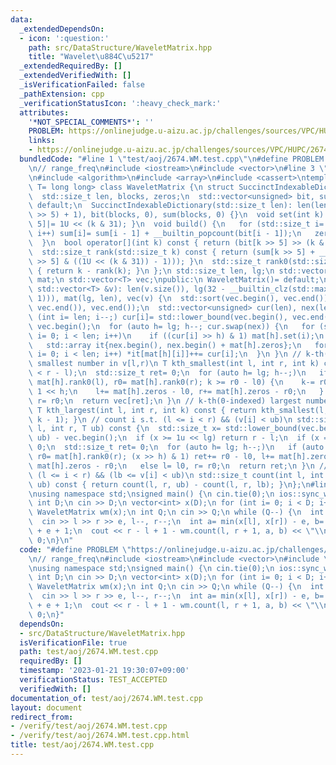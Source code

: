 ```yaml
---
data:
  _extendedDependsOn:
  - icon: ':question:'
    path: src/DataStructure/WaveletMatrix.hpp
    title: "Wavelet\u884C\u5217"
  _extendedRequiredBy: []
  _extendedVerifiedWith: []
  _isVerificationFailed: false
  _pathExtension: cpp
  _verificationStatusIcon: ':heavy_check_mark:'
  attributes:
    '*NOT_SPECIAL_COMMENTS*': ''
    PROBLEM: https://onlinejudge.u-aizu.ac.jp/challenges/sources/VPC/HUPC/2674
    links:
    - https://onlinejudge.u-aizu.ac.jp/challenges/sources/VPC/HUPC/2674
  bundledCode: "#line 1 \"test/aoj/2674.WM.test.cpp\"\n#define PROBLEM \"https://onlinejudge.u-aizu.ac.jp/challenges/sources/VPC/HUPC/2674\"\
    \n// range_freq\n#include <iostream>\n#include <vector>\n#line 3 \"src/DataStructure/WaveletMatrix.hpp\"\
    \n#include <algorithm>\n#include <array>\n#include <cassert>\ntemplate <class\
    \ T= long long> class WaveletMatrix {\n struct SuccinctIndexableDictionary {\n\
    \  std::size_t len, blocks, zeros;\n  std::vector<unsigned> bit, sum;\n  SuccinctIndexableDictionary()=\
    \ default;\n  SuccinctIndexableDictionary(std::size_t len): len(len), blocks((len\
    \ >> 5) + 1), bit(blocks, 0), sum(blocks, 0) {}\n  void set(int k) { bit[k >>\
    \ 5]|= 1U << (k & 31); }\n  void build() {\n   for (std::size_t i= 1; i < blocks;\
    \ i++) sum[i]= sum[i - 1] + __builtin_popcount(bit[i - 1]);\n   zeros= rank0(len);\n\
    \  }\n  bool operator[](int k) const { return (bit[k >> 5] >> (k & 31)) & 1; }\n\
    \  std::size_t rank(std::size_t k) const { return (sum[k >> 5] + __builtin_popcount(bit[k\
    \ >> 5] & ((1U << (k & 31)) - 1))); }\n  std::size_t rank0(std::size_t k) const\
    \ { return k - rank(k); }\n };\n std::size_t len, lg;\n std::vector<SuccinctIndexableDictionary>\
    \ mat;\n std::vector<T> vec;\npublic:\n WaveletMatrix()= default;\n WaveletMatrix(const\
    \ std::vector<T> &v): len(v.size()), lg(32 - __builtin_clz(std::max<int>(len,\
    \ 1))), mat(lg, len), vec(v) {\n  std::sort(vec.begin(), vec.end());\n  vec.erase(std::unique(vec.begin(),\
    \ vec.end()), vec.end());\n  std::vector<unsigned> cur(len), nex(len);\n  for\
    \ (int i= len; i--;) cur[i]= std::lower_bound(vec.begin(), vec.end(), v[i]) -\
    \ vec.begin();\n  for (auto h= lg; h--; cur.swap(nex)) {\n   for (std::size_t\
    \ i= 0; i < len; i++)\n    if ((cur[i] >> h) & 1) mat[h].set(i);\n   mat[h].build();\n\
    \   std::array it{nex.begin(), nex.begin() + mat[h].zeros};\n   for (std::size_t\
    \ i= 0; i < len; i++) *it[mat[h][i]]++= cur[i];\n  }\n }\n // k-th(0-indexed)\
    \ smallest number in v[l,r)\n T kth_smallest(int l, int r, int k) const {\n  assert(k\
    \ < r - l);\n  std::size_t ret= 0;\n  for (auto h= lg; h--;)\n   if (auto l0=\
    \ mat[h].rank0(l), r0= mat[h].rank0(r); k >= r0 - l0) {\n    k-= r0 - l0, ret|=\
    \ 1 << h;\n    l+= mat[h].zeros - l0, r+= mat[h].zeros - r0;\n   } else l= l0,\
    \ r= r0;\n  return vec[ret];\n }\n // k-th(0-indexed) largest number in v[l,r)\n\
    \ T kth_largest(int l, int r, int k) const { return kth_smallest(l, r, r - l -\
    \ k - 1); }\n // count i s.t. (l <= i < r) && (v[i] < ub)\n std::size_t count(int\
    \ l, int r, T ub) const {\n  std::size_t x= std::lower_bound(vec.begin(), vec.end(),\
    \ ub) - vec.begin();\n  if (x >= 1u << lg) return r - l;\n  if (x == 0) return\
    \ 0;\n  std::size_t ret= 0;\n  for (auto h= lg; h--;)\n   if (auto l0= mat[h].rank0(l),\
    \ r0= mat[h].rank0(r); (x >> h) & 1) ret+= r0 - l0, l+= mat[h].zeros - l0, r+=\
    \ mat[h].zeros - r0;\n   else l= l0, r= r0;\n  return ret;\n }\n // count i s.t.\
    \ (l <= i < r) && (lb <= v[i] < ub)\n std::size_t count(int l, int r, T lb, T\
    \ ub) const { return count(l, r, ub) - count(l, r, lb); }\n};\n#line 6 \"test/aoj/2674.WM.test.cpp\"\
    \nusing namespace std;\nsigned main() {\n cin.tie(0);\n ios::sync_with_stdio(0);\n\
    \ int D;\n cin >> D;\n vector<int> x(D);\n for (int i= 0; i < D; i++) cin >> x[i];\n\
    \ WaveletMatrix wm(x);\n int Q;\n cin >> Q;\n while (Q--) {\n  int l, r, e;\n\
    \  cin >> l >> r >> e, l--, r--;\n  int a= min(x[l], x[r]) - e, b= max(x[l], x[r])\
    \ + e + 1;\n  cout << r - l + 1 - wm.count(l, r + 1, a, b) << \"\\n\";\n }\n return\
    \ 0;\n}\n"
  code: "#define PROBLEM \"https://onlinejudge.u-aizu.ac.jp/challenges/sources/VPC/HUPC/2674\"\
    \n// range_freq\n#include <iostream>\n#include <vector>\n#include \"src/DataStructure/WaveletMatrix.hpp\"\
    \nusing namespace std;\nsigned main() {\n cin.tie(0);\n ios::sync_with_stdio(0);\n\
    \ int D;\n cin >> D;\n vector<int> x(D);\n for (int i= 0; i < D; i++) cin >> x[i];\n\
    \ WaveletMatrix wm(x);\n int Q;\n cin >> Q;\n while (Q--) {\n  int l, r, e;\n\
    \  cin >> l >> r >> e, l--, r--;\n  int a= min(x[l], x[r]) - e, b= max(x[l], x[r])\
    \ + e + 1;\n  cout << r - l + 1 - wm.count(l, r + 1, a, b) << \"\\n\";\n }\n return\
    \ 0;\n}"
  dependsOn:
  - src/DataStructure/WaveletMatrix.hpp
  isVerificationFile: true
  path: test/aoj/2674.WM.test.cpp
  requiredBy: []
  timestamp: '2023-01-21 19:30:07+09:00'
  verificationStatus: TEST_ACCEPTED
  verifiedWith: []
documentation_of: test/aoj/2674.WM.test.cpp
layout: document
redirect_from:
- /verify/test/aoj/2674.WM.test.cpp
- /verify/test/aoj/2674.WM.test.cpp.html
title: test/aoj/2674.WM.test.cpp
---
```

